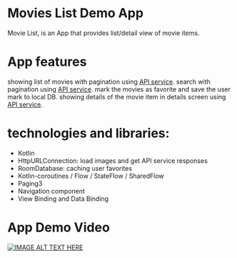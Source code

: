 # Movies List Demo App

Movie List, is an App  that provides list/detail view of movie items.

# App features

showing list of movies with pagination using [API service](https://api.themoviedb.org/3/discover/movie).
search  with pagination using [API service](https://api.themoviedb.org/3/search/movie).
mark the movies as favorite and save the user mark to local DB.
showing details of the movie item in details screen using [API service](https://api.themoviedb.org/3/movie/$movieId).

# technologies and libraries:
- Kotlin
- HttpURLConnection: load images and get API service responses
- RoomDatabase: caching user favorites
- Kotlin-coroutines / Flow / StateFlow / SharedFlow 
- Paging3
- Navigation component
- View Binding and Data Binding


# App Demo Video

[![IMAGE ALT TEXT HERE](https://img.youtube.com/vi/pHhLXSFs-Zs/0.jpg)](https://www.youtube.com/watch?v=pHhLXSFs-Zs)